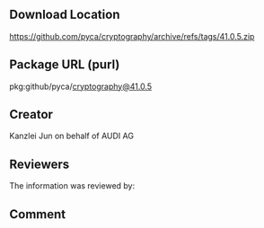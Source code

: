 ﻿## Download Location

https://github.com/pyca/cryptography/archive/refs/tags/41.0.5.zip

## Package URL (purl)

pkg:github/pyca/cryptography@41.0.5

## Creator

Kanzlei Jun on behalf of AUDI AG

## Reviewers

The information was reviewed by:


## Comment
